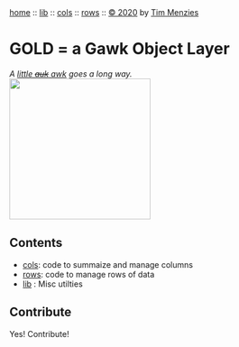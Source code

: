 <a name=top>&nbsp;<p>
<a href="https://github.com/timm/gold/blob/master/README.md#top">home</a> ::
<a href="https://github.com/timm/gold/blob/master/src/lib/README.md#top">lib</a> ::
<a href="https://github.com/timm/gold/blob/master/src/cols/README.md#top">cols</a> ::
<a href="https://github.com/timm/gold/blob/master/src/rows/README.md#top">rows</a> ::
<a href="http://github.com/timm/gold/blob/master/LICENSE.md#top">&copy;&nbsp;2020</a>&nbsp;by&nbsp;<a href="http://menzies.us">Tim&nbsp;Menzies</a>
<h1> GOLD = a Gawk Object Layer</h1>
<em>A <a href="https://en.wikipedia.org/wiki/Little_auk">little <strike>auk</strike> awk</a>  goes a long way.</em><br>
<img width=250 src="https://raw.githubusercontent.com/timm/gold/master/etc/img/auk.png">

## Contents

- [cols](src/cols/README.md#top): code to summaize and manage columns
- [rows](src/lib/README.md#top): code to manage rows of data
- [lib](src/lib/README.md#top) : Misc utilties

## Contribute

Yes! Contribute!
